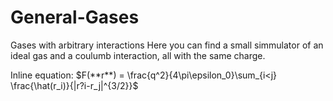 # General-Gases
Gases with arbitrary interactions
Here you can find a small simmulator of an ideal gas and a coulumb interaction, all with the same charge.

Inline equation: $F(**r**) = \frac{q^2}{4\pi\epsilon_0}\sum_{i<j} \frac{\hat(r_i)}{|r?i-r_j|^{3/2}}$ 
